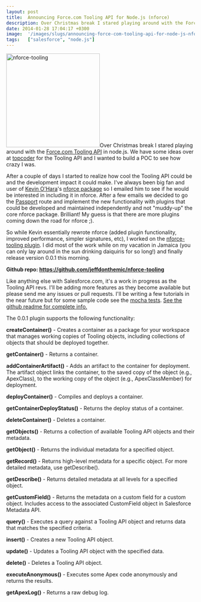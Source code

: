 ```yaml
---
layout: post
title:  Announcing Force.com Tooling API for Node.js (nforce)
description: Over Christmas break I stared playing around with the Force.com Tooling API in node.js. We have some ideas over at topcoder for the Tooling API and I wanted to build a POC to see how crazy I was. After a couple of days I started to realize how cool the Tooling API could be and the development impact it could make. Ive always been big fan and user of  Kevin OHara s nforce package so I emailed him to see if he would be interested in including it in nforce. After a few emails we decided to go the  
date: 2014-01-28 17:04:17 +0300
image:  '/images/slugs/announcing-force-com-tooling-api-for-node-js-nforce.jpg'
tags:   ["salesforce", "node.js"]
---
```

<p><a href="https://github.com/jeffdonthemic/nforce-tooling"><img src="http://res.cloudinary.com/blog-jeffdouglas-com/image/upload/v1400327577/nforce-tooling_jozquk.png" alt="nforce-tooling" width="250" class="alignleft size-full wp-image-5151" /></a>Over Christmas break I stared playing around with the <a href="http://www.salesforce.com/us/developer/docs/api_tooling/index.htm" target="_blank">Force.com Tooling API</a> in node.js. We have some ideas over at <a href="http://www.topcoder.com" target="_blank">topcoder</a> for the Tooling API and I wanted to build a POC to see how crazy I was.</p>
<p>After a couple of days I started to realize how cool the Tooling API could be and the development impact it could make. I've always been big fan and user of <a href="http://developer.force.com/mvp_profile_ohara" target="_blank">Kevin O'Hara</a>'s <a href="https://github.com/kevinohara80/nforce" target="_blank">nforce package</a> so I emailed him to see if he would be interested in including it in nforce. After a few emails we decided to go the <a href="http://passportjs.org/" target="_blank">Passport</a> route and implement the new functionality with plugins that could be developed and maintained independently and not "muddy-up" the core nforce package. Brilliant! My guess is that there are more plugins coming down the road for nforce ;).</p>
<p>So while Kevin essentially rewrote nforce (added plugin functionality, improved performance, simpler signatures, etc), I worked on the <a href="https://github.com/jeffdonthemic/nforce-tooling" target="_blank">nforce-tooling plugin</a>. I did most of the work while on my vacation in Jamaica (you can only lay around in the sun drinking daiquiris for so long!) and finally release version 0.0.1 this morning.</p>
<p><strong>Github repo: <a href="https://github.com/jeffdonthemic/nforce-tooling" target="_blank">https://github.com/jeffdonthemic/nforce-tooling</a></strong></p>
<p>Like anything else with Salesforce.com, it's a work in progress as the Tooling API revs. I'll be adding more features as they become available but please send me any issues or pull requests. I'll be writing a few tutorials in the near future but for some sample code see the <a href="https://github.com/jeffdonthemic/nforce-tooling/tree/master/test" target="_blank">mocha tests</a>. <a href="https://github.com/jeffdonthemic/nforce-tooling" target="_blank">See the github readme for complete info.</a></p>
<p>The 0.0.1 plugin supports the following functionality:</p>
<p><strong>createContainer()</strong> - Creates a container as a package for your workspace that manages working copies of Tooling objects, including collections of objects that should be deployed together.</p>
<p><strong>getContainer()</strong> - Returns a container.</p>
<p><strong>addContainerArtifact()</strong> - Adds an artifact to the container for deployment. The artifact object links the container, to the saved copy of the object (e.g., ApexClass), to the working copy of the object (e.g., ApexClassMember) for deployment.</p>
<p><strong>deployContainer()</strong> - Compiles and deploys a container.</p>
<p><strong>getContainerDeployStatus()</strong> - Returns the deploy status of a container.</p>
<p><strong>deleteContainer()</strong> - Deletes a container.</p>
<p><strong>getObjects()</strong> - Returns a collection of available Tooling API objects and their metadata.</p>
<p><strong>getObject()</strong> - Returns the individual metadata for a specified object.</p>
<p><strong>getRecord()</strong> - Returns high-level metadata for a specific object. For more detailed metadata, use getDescribe().</p>
<p><strong>getDescribe()</strong> - Returns detailed metadata at all levels for a specified object.</p>
<p><strong>getCustomField()</strong> - Returns the metadata on a custom field for a custom object. Includes access to the associated CustomField object in Salesforce Metadata API.</p>
<p><strong>query()</strong> - Executes a query against a Tooling API object and returns data that matches the specified criteria.</p>
<p><strong>insert()</strong> - Creates a new Tooling API object.</p>
<p><strong>update()</strong> - Updates a Tooling API object with the specified data.</p>
<p><strong>delete()</strong> - Deletes a Tooling API object.</p>
<p><strong>executeAnonymous()</strong> - Executes some Apex code anonymously and returns the results.</p>
<p><strong>getApexLog()</strong> - Returns a raw debug log.</p>

